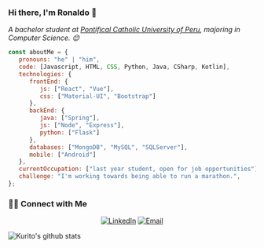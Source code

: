 ### Hi there, I'm Ronaldo 👋
<p><em>A bachelor student at <a href="https://www.pucp.edu.pe">Pontifical Catholic University of Peru</a>, majoring in Computer Science. 😊</br>
</em></p>

```javascript
const aboutMe = {
   pronouns: "he" | "him",
   code: [Javascript, HTML, CSS, Python, Java, CSharp, Kotlin],
   technologies: {
      frontEnd: {
         js: ["React", "Vue"],
         css: ["Material-UI", "Bootstrap"]
      },
      backEnd: {
         java: ["Spring"],
         js: ["Node", "Express"],
         python: ["Flask"]
      },
      databases: ["MongoDB", "MySQL", "SQLServer"],
      mobile: ["Android"]
   },
   currentOccupation: ["last year student, open for job opportunities"],
   challenge: "I'm working towards being able to run a marathon.",
};
```

<h3> 🤝🏻 Connect with Me </h3>

<p align="center">
<a href="https://www.linkedin.com/in/ronaldotunquecahui" target="_blank"><img alt="LinkedIn" src="https://img.shields.io/badge/LinkedIn-@anandmainali-blue?style=flat&logo=linkedin"></a>
<a href="mailto:ronaldo.tunque@pucp.edu.pe"><img alt="Email" src="https://img.shields.io/badge/Email-anandmainali5@gmail.com-blue?style=flat&logo=gmail"></a>
</p>

![Kurito's github stats](https://github-readme-stats.vercel.app/api?username=SfrRonaldo)

<!--
**SfrRonaldo/SfrRonaldo** is a ✨ _special_ ✨ repository because its `README.md` (this file) appears on your GitHub profile.

Here are some ideas to get you started:

- 🔭 I’m currently working on ...
- 🌱 I’m currently learning ...
- 👯 I’m looking to collaborate on ...
- 🤔 I’m looking for help with ...
- 💬 Ask me about ...
- 📫 How to reach me: ...
- 😄 Pronouns: ...
- ⚡ Fun fact: ...
-->
